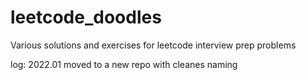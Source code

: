 # leetcode_doodles
Various solutions and exercises for leetcode interview prep problems


log:
2022.01 moved to a new repo with cleanes naming
